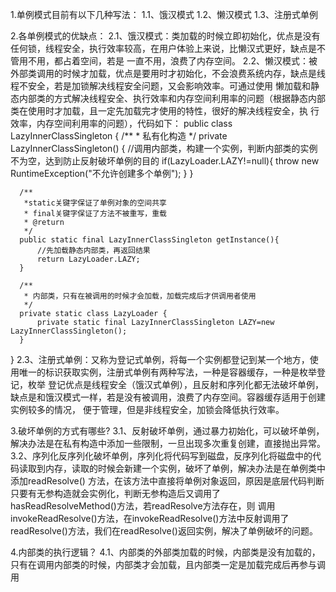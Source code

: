 1.单例模式目前有以下几种写法：
  1.1、饿汉模式
  1.2、懒汉模式
  1.3、注册式单例
  
2.各单例模式的优缺点：
  2.1、饿汉模式：类加载的时候立即初始化，优点是没有任何锁，线程安全，执行效率较高，在用户体验上来说，比懒汉式更好，缺点是不管用不用，都占着空间，若是
  一直不用，浪费了内存空间。
  2.2、懒汉模式：被外部类调用的时候才加载，优点是要用时才初始化，不会浪费系统内存，缺点是线程不安全，若是加锁解决线程安全问题，又会影响效率。可通过使用
  懒加载和静态内部类的方式解决线程安全、执行效率和内存空间利用率的问题（根据静态内部类在使用时才加载，且一定先加载完才使用的特性，很好的解决线程安全，执
  行效率，内存空间利用率的问题），代码如下：
  public class LazyInnerClassSingleton {
      /**
       * 私有化构造
       */
      private LazyInnerClassSingleton() {
          //调用内部类，构建一个实例，判断内部类的实例不为空，达到防止反射破坏单例的目的
          if(LazyLoader.LAZY!=null){
              throw new RuntimeException("不允许创建多个单例");
          }
      }
  
      /**
       *static关键字保证了单例对象的空间共享
       * final关键字保证了方法不被重写，重载
       * @return
       */
      public static final LazyInnerClassSingleton getInstance(){
          //先加载静态内部类，再返回结果
          return LazyLoader.LAZY;
      }
  
      /**
       * 内部类，只有在被调用的时候才会加载，加载完成后才供调用者使用
       */
      private static class LazyLoader {
          private static final LazyInnerClassSingleton LAZY=new LazyInnerClassSingleton();
      }
  }
  2.3、注册式单例：又称为登记式单例，将每一个实例都登记到某一个地方，使用唯一的标识获取实例，注册式单例有两种写法，一种是容器缓存，一种是枚举登记，枚举
  登记优点是线程安全（饿汉式单例），且反射和序列化都无法破坏单例，缺点是和饿汉模式一样，若是没有被调用，浪费了内存空间。容器缓存适用于创建实例较多的情况，
  便于管理，但是非线程安全，加锁会降低执行效率。
  
  
3.破坏单例的方式有哪些?
  3.1、反射破坏单例，通过暴力初始化，可以破坏单例，解决办法是在私有构造中添加一些限制，一旦出现多次重复创建，直接抛出异常。
  3.2、序列化反序列化破坏单例，序列化将代码写到磁盘，反序列化将磁盘中的代码读取到内存，读取的时候会新建一个实例，破坏了单例，解决办法是在单例类中添加readResolve()
  方法，在该方法中直接将单例对象返回，原因是底层代码判断只要有无参构造就会实例化，判断无参构造后又调用了hasReadResolveMethod()方法，若readResolve方法存在，则
  调用invokeReadResolve()方法，在invokeReadResolve()方法中反射调用了readResolve()方法，我们在readResolve()返回实例，解决了单例破坏的问题。
  
4.内部类的执行逻辑？
  4.1、内部类的外部类加载的时候，内部类是没有加载的，只有在调用内部类的时候，内部类才会加载，且内部类一定是加载完成后再参与调用